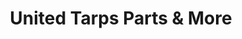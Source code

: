 ---
title: "United Tarps Parts & More"
url: /south-amboy/united-tarps-parts-and-more/
shop: car parts
---